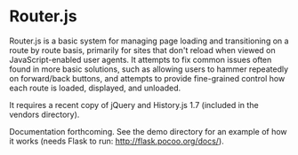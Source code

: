 Router.js
=========

Router.js is a basic system for managing page loading and transitioning on a route by route basis, 
primarily for sites that don't reload when viewed on JavaScript-enabled user agents. It attempts to 
fix common issues often found in more basic solutions, such as allowing users to hammer repeatedly 
on forward/back buttons, and attempts to provide fine-grained control how each route is loaded, 
displayed, and unloaded.

It requires a recent copy of jQuery and History.js 1.7 (included in the vendors directory).

Documentation forthcoming. See the demo directory for an example of how it works (needs Flask 
to run: http://flask.pocoo.org/docs/).